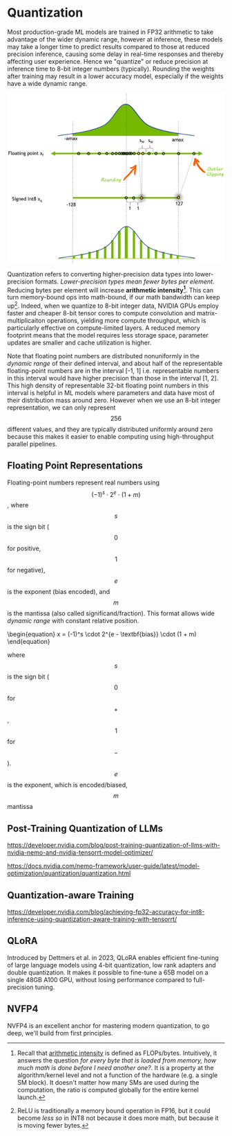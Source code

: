 # Quantization

Most production-grade ML models are trained in FP32 arithmetic to take advantage of the wider dynamic range, however at inference, these models may take a longer time to predict results compared to those at reduced precision inference, causing some delay in real-time responses and thereby affecting user experience. Hence we "quantize" or reduce precision at inference time to 8-bit integer numbers (typically). Rounding the weights after training may result in a lower accuracy model, especially if the weights have a wide dynamic range. 

![Alt text](image.png)

Quantization refers to converting higher-precision data types into lower-precision formats. _Lower-precision types mean fewer bytes per element_. Reducing bytes per element will increase **arithmetic intensity[^1]**. This can turn memory-bound ops into math-bound, if our math bandwidth can keep up[^2]. Indeed, when we quantize to 8-bit integer data, NVIDIA GPUs employ faster and cheaper 8-bit tensor cores to compute convolution and matrix-multiplicaiton operations, yielding more compute throughput, which is particularly effective on compute-limited layers. A reduced memory footprint means that the model requires less storage space, parameter updates are smaller and cache utilization is higher. 

Note that floating point numbers are distributed nonuniformly in the _dynamic range_ of their defined interval, and about half of the representable floating-point numbers are in the interval [-1, 1] i.e. representable numbers in this interval would have higher precision than those in the interval [1, 2]. This high density of representable 32-bit floating point numbers in this interval is helpful in ML models where parameters and data have most of their distribution mass around zero. However when we use an 8-bit integer representation, we can only represent $$256$$ different values, and they are typically distributed uniformly around zero because this makes it easier to enable computing using high-throughput parallel pipelines. 

## Floating Point Representations

Floating-point numbers represent real numbers using $$(-1)^s \cdot 2^e \cdot (1 + m)$$, where $$s$$ is the sign bit ($$0$$ for positive, $$1$$ for negative), $$e$$ is the exponent (bias encoded), and $$m$$ is the mantissa (also called significand/fraction). This format allows wide _dynamic range_ with constant relative position. 

\begin{equation}
x = (-1)^s \cdot 2^{e - \textbf{bias}} \cdot (1 + m)
\end{equation}

where $$s$$ is the sign bit ($$0$$ for $$+$$, $$1$$ for $$-$$). $$e$$ is the exponent, which is encoded/biased, $$m$$ mantissa 

## Post-Training Quantization of LLMs

https://developer.nvidia.com/blog/post-training-quantization-of-llms-with-nvidia-nemo-and-nvidia-tensorrt-model-optimizer/

https://docs.nvidia.com/nemo-framework/user-guide/latest/model-optimization/quantization/quantization.html

## Quantization-aware Training

https://developer.nvidia.com/blog/achieving-fp32-accuracy-for-int8-inference-using-quantization-aware-training-with-tensorrt/

## QLoRA

Introduced by Dettmers et al. in 2023, QLoRA enables efficient fine-tuning of large language models using 4-bit quantization, low rank adapters and double quantization. It makes it possible to fine-tune a 65B model on a single 48GB A100 GPU, without losing performance compared to full-precision tuning. 

## NVFP4

NVFP4 is an excellent anchor for mastering modern quantization, to go deep, we'll build from first principles. 

[^1]: Recall that [arithmetic intensity](https://github.com/brucechanglongxu/advancedalgorithms/blob/main/numerics/arithmeticintensity.md) is defined as FLOPs/bytes. Intuitively, it answers the question _for every byte that is loaded from memory, how much math is done before I need another one?_. It is a property at the algorithm/kernel level and not a function of the hardware (e.g. a single SM block). It doesn't matter how many SMs are used during the computation, the ratio is computed globally for the entire kernel launch. 
[^2]: ReLU is traditionally a memory bound operation in FP16, but it could become _less so_ in INT8 not because it does more math, but because it is moving fewer bytes. 
